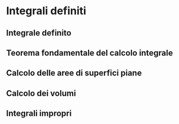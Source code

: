 # Integrali definiti

## Integrale definito

## Teorema fondamentale del calcolo integrale

## Calcolo delle aree di superfici piane

## Calcolo dei volumi

## Integrali impropri
